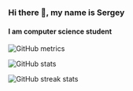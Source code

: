 ### Hi there 👋, my name is Sergey
#### I am computer science student
<!--[![Typing SVG](https://readme-typing-svg.herokuapp.com?color=%2336BCF7&lines=Skills:+PYTHON+|+FASTAPI+|+AIOGRAM+|+ASYNCIO+)](https://git.io/typing-svg)-->



![GitHub metrics](https://metrics.lecoq.io/basautomaticaly)  

![GitHub stats](https://github-readme-stats.vercel.app/api?username=basautomaticaly&show_icons=true&count_private=true)  


![GitHub streak stats](https://streak-stats.demolab.com/?user=basautomaticaly)  



<!--
**basautomaticaly/basautomaticaly** is a ✨ _special_ ✨ repository because its `README.md` (this file) appears on your GitHub profile.

Here are some ideas to get you started:

- 🔭 I’m currently working on ...
- 🌱 I’m currently learning ...
- 👯 I’m looking to collaborate on ...
- 🤔 I’m looking for help with ...
- 💬 Ask me about ...
- 📫 How to reach me: ...
- 😄 Pronouns: ...
- ⚡ Fun fact: ...
-->
